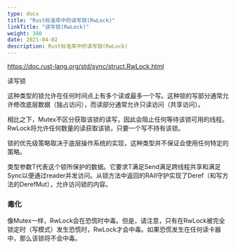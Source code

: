 ```yaml
---
type: docs
title: "Rust标准库中的读写锁(RwLock)"
linkTitle: "读写锁(RwLock)"
weight: 380
date: 2021-04-02
description: Rust标准库中的读写锁(RwLock)
---
```


https://doc.rust-lang.org/std/sync/struct.RwLock.html

读写锁

这种类型的锁允许在任何时间点上有多个读或最多一个写。这种锁的写部分通常允许修改底层数据（独占访问），而读部分通常允许只读访问（共享访问）。

相比之下，Mutex不区分获取该锁的读写，因此会阻止任何等待该锁可用的线程。RwLock将允许任何数量的读获取该锁，只要一个写不持有该锁。

锁的优先级策略取决于底层操作系统的实现，这种类型并不保证会使用任何特定的策略。

类型参数T代表这个锁所保护的数据。它要求T满足Send满足跨线程共享和满足Sync以便通过reader并发访问。从锁方法中返回的RAII守护实现了Deref（和写方法的DerefMut），允许访问锁的内容。

### 毒化

像Mutex一样，RwLock会在恐慌时中毒。但是，请注意，只有在RwLock被完全锁定时（写模式）发生恐慌时，RwLock才会中毒。如果恐慌发生在任何读卡器中，那么该锁将不会中毒。







